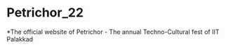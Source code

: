 # Petrichor_22

*The official website of Petrichor - The annual Techno-Cultural fest of IIT Palakkad
